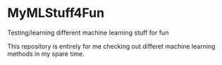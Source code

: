 # MyMLStuff4Fun
Testing/learning different machine learning stuff for fun

This repository is entirely for me checking out differet machine learning methods in my spare time.
